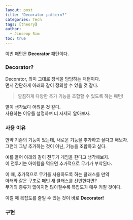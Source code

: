 ```yaml
---
layout: post
title: "Decorator pattern?"
categories: Tech
tags: [theory]
author:
  - Jinseop Sim
toc: true
---
```

이번 패턴은 __Decorator__ 패턴이다.  

### Decorator?
Decorator, 의미 그대로 장식을 담당하는 패턴이다.  
먼저 간단하게 아래와 같이 정의할 수 있을 것 같다.  

> 깔끔하게 다양한 추가 기능을 조합할 수 있도록 하는 패턴!

말이 생각보다 어려운 것 같다.  
사용하는 이유를 설명하며 더 자세히 알아보자.  

### 사용 이유
만약 기존의 기능이 있는데, 새로운 기능을 추가하고 싶다고 해보자.  
그런데 그냥 추가하는 것이 아닌, 기능을 조합하고 싶다.  

예를 들어 아래와 같이 전투기 게임을 한다고 생각해보자.  
이 전투기는 아이템을 먹으면 추가적으로 무기가 부착된다.  

이 때, 추가적으로 무기를 사용하도록 하는 클래스를 만약  
아래와 같은 구조로 매번 새 클래스를 선언한다면?  
무기의 종류가 많아지면 많아질수록 복잡도가 매우 커질 것이다.  

이럴 때 복잡도를 줄일 수 있는 것이 바로 __Decorator!__  

### 구현
